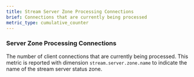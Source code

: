 ```yaml
---
title: Stream Server Zone Processing Connections
brief: Connections that are currently being processed
metric_type: cumulative_counter
---
```

### Server Zone Processing Connections
The number of client connections that are currently being processed. This metric is reported with dimension
`stream.server.zone.name` to indicate the name of the stream server status zone.
